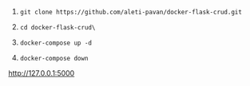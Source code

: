

1. `git clone https://github.com/aleti-pavan/docker-flask-crud.git`

2. `cd docker-flask-crud\`

3. `docker-compose up -d` 

4. `docker-compose down` 


http://127.0.0.1:5000


